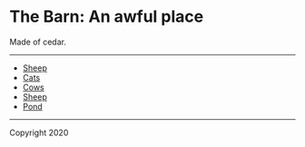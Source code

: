 # The Barn: An awful place

Made of cedar.

---

* [Sheep](./sheep.md)
* [Cats](./cats.md)
* [Cows](./cows.md)
* [Sheep](./sheep.md)
* [Pond](./pond.md)

----


Copyright 2020
